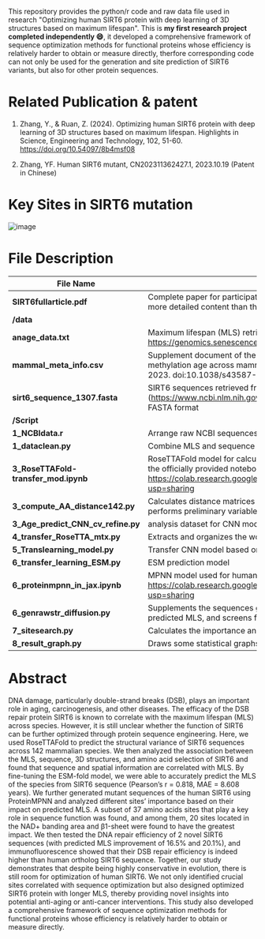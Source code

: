 This repository provides the python/r code and raw data file used in research "Optimizing human SIRT6 protein with deep learning of 3D structures based on maximum lifespan". 
This is <b>my first research project completed independently :smile:</b>, it developed a comprehensive framework of sequence optimization methods for functional proteins whose efficiency is relatively harder to obtain or measure directly, therfore corresponding code can not only be used for the generation and site prediction of SIRT6 variants, but also for other protein sequences.

# Related Publication & patent
1. Zhang, Y., & Ruan, Z. (2024). Optimizing human SIRT6 protein with deep learning of 3D structures based on maximum lifespan. Highlights in Science, Engineering and Technology, 102, 51-60. https://doi.org/10.54097/8b4msf08

2. Zhang, YF. Human SIRT6 mutant, CN202311362427.1, 2023.10.19 (Patent in Chinese)
   
# Key Sites in SIRT6 mutation
![image](https://github.com/user-attachments/assets/70cff515-83bf-415b-b25d-2399168c6eec)

# File Description
|File Name|Function|
|---|---|
|<b>SIRT6fullarticle.pdf|Complete paper for participate in S.-T. Yau High School Science Award 2023, with more detailed content than the published paper|
|<b>/data||
|<b>anage_data.txt|Maximum lifespan (MLS) retrieved from the AnAge database (a sub-library of HAGR, https://genomics.senescence.info/species/index.html)|
|<b>mammal_meta_info.csv|Supplement document of the study "Lu AT, Fei Z, Haghani A, et al. Universal DNA methylation age across mammalian tissues. Nat Aging. Published online August 10, 2023. doi:10.1038/s43587-023-00462-6", provide additional MLS data|
|<b>sirt6_sequence_1307.fasta|SIRT6 sequences retrieved from NCBI ortholog database (https://www.ncbi.nlm.nih.gov/gene/51548/ortholog/?scope=40674&term=SIRT6), FASTA format|
|<b>/Script||
|<b>1_NCBIdata.r| Arrange raw NCBI sequences into a data table format| 
|<b>1_dataclean.py | Combine MLS and sequence data files |
|<b>3_RoseTTAFold-transfer_mod.ipynb | RoseTTAFold model for calculating 3D PDB structures of all sequences, modified from the officially provided notebook file RoseTTAFold.ipynb, colab python code, https://colab.research.google.com/drive/1whVfMQ-syuXFCzv7RokTMt6_g6B6JEep?usp=sharing | 
|<b>3_compute_AA_distance142.py | Calculates distance matrices and dihedral angle data based on predicted PDB file, and performs preliminary variable screening |
|<b>3_Age_predict_CNN_cv_refine.py |  analysis dataset for CNN model |
|<b>4_transfer_RoseTTA_mtx.py | Extracts and organizes the working matrices of RoseTTAFold | 
|<b>5_Translearning_model.py | Transfer CNN model based on working matrices | Organized working matrix files | 
|<b>6_transfer_learning_ESM.py | ESM prediction model | 
|<b>6_proteinmpnn_in_jax.ipynb | MPNN model used for human SIRT6 mutant generation, colab python code, https://colab.research.google.com/drive/1EpHMqmEp1d8_ufBuDa2zN4kEksGNLYRX?usp=sharing |
|<b>6_genrawstr_diffusion.py | Supplements the sequences generated by proteinMPNN to a length of 355, calculates predicted MLS, and screens for optimized sequences | 
|<b>7_sitesearch.py | Calculates the importance and sorts the sites included in the analysis |
|<b>8_result_graph.py | Draws some statistical graphs for the article | 


# Abstract
DNA damage, particularly double-strand breaks (DSB), plays an important role in aging, carcinogenesis, and other diseases. The efficacy of the DSB repair protein SIRT6 is known to correlate with the maximum lifespan (MLS) across species. However, it is still unclear whether the function of SIRT6 can be further optimized through protein sequence engineering. Here, we used RoseTTAFold to predict the structural variance of SIRT6 sequences across 142 mammalian species. We then analyzed the association between the MLS, sequence, 3D structures, and amino acid selection of SIRT6 and found that sequence and spatial information are correlated with MLS. By fine-tuning the ESM-fold model, we were able to accurately predict the MLS of the species from SIRT6 sequence (Pearson’s r = 0.818, MAE = 8.608 years). We further generated mutant sequences of the human SIRT6 using ProteinMPNN and analyzed different sites’ importance based on their impact on predicted MLS. A subset of 37 amino acids sites that play a key role in sequence function was found, and among them, 20 sites located in the NAD+ banding area and β1-sheet were found to have the greatest impact. We then tested the DNA repair efficiency of 2 novel SIRT6 sequences (with predicted MLS improvement of 16.5% and 20.1%), and immunofluorescence showed that their DSB repair efficiency is indeed higher than human ortholog SIRT6 sequence. Together, our study demonstrates that despite being highly conservative in evolution, there is still room for optimization of human SIRT6. We not only identified crucial sites correlated with sequence optimization but also designed optimized SIRT6 protein with longer MLS, thereby providing novel insights into potential anti-aging or anti-cancer interventions. This study also developed a comprehensive framework of sequence optimization methods for functional proteins whose efficiency is relatively harder to obtain or measure directly.
